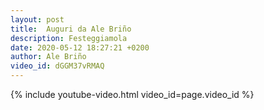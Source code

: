 ```yaml
---
layout: post
title:  Auguri da Ale Briño
description: Festeggiamola
date: 2020-05-12 18:27:21 +0200
author: Ale Briño
video_id: dGGM37vRMAQ
---
```


{% include youtube-video.html video_id=page.video_id %}
